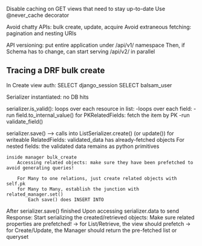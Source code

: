 Disable caching on GET views that need to stay up-to-date
Use @never_cache decorator

Avoid chatty APIs: bulk create, update, acquire
Avoid extraneous fetching: pagination and nesting URIs

API versioning:
    put entire application under /api/v1/ namespace
    Then, if Schema has to change, can start serving /api/v2/ in parallel

Tracing a DRF bulk create
--------------------------
In Create view auth:
    SELECT django_session
    SELECT balsam_user

Serializer instantiated: no DB hits

serializer.is_valid():
    loops over each resource in list:
        -loops over each field:
            -run field.to_internal_value()
                for PKRelatedFields: fetch the item by PK
            -run validate_field()

serializer.save() --> calls into ListSerializer.create() (or update())
    for writeable RelatedFields: validated_data has already-fetched objects
    For nested fields: the validated data remains as python primitives

    inside manager bulk_create
        Accessing related objects: make sure they have been prefetched to avoid generating queries!

        For Many to one relations, just create related objects with self.pk
        for Many to Many, establish the junction with related_manager.set()
            Each save() does INSERT INTO
    
After serializer.save() finished
Upon accessing serializer.data to send Response:
    Start serializing the created/retrieved objects:
        Make sure related properties are prefetched!
            -> for List/Retrieve, the view should prefetch
            -> for Create/Update, the Manager should return the pre-fetched list or queryset